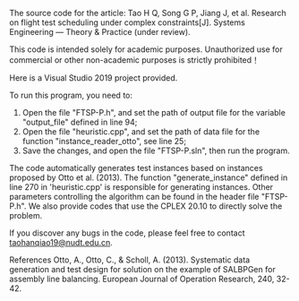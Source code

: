 The source code for the article: Tao H Q, Song G P, Jiang J, et al. Research on flight test scheduling under complex constraints[J]. Systems Engineering — Theory & Practice (under review).

This code is intended solely for academic purposes. Unauthorized use for commercial or other non-academic purposes is strictly prohibited！

Here is a Visual Studio 2019 project provided.

To run this program, you need to:
1. Open the file "FTSP-P.h", and set the path of output file for the variable "output_file" defined in line 94;
2. Open the file "heuristic.cpp", and set the path of data file for the function "instance_reader_otto", see line 25;
3. Save the changes, and open the file "FTSP-P.sln", then run the program.

The code automatically generates test instances based on instances proposed by Otto et al. (2013). The function "generate_instance" defined in line 270 in 'heuristic.cpp' is responsible for generating instances.
Other parameters controlling the algorithm can be found in the header file "FTSP-P.h".
We also provide codes that use the CPLEX 20.10 to directly solve the problem.

If you discover any bugs in the code, please feel free to contact taohanqiao19@nudt.edu.cn.

References
Otto, A., Otto, C., & Scholl, A. (2013). Systematic data generation and test design for solution on the example of SALBPGen for assembly line balancing. European Journal of Operation Research, 240, 32-42.
